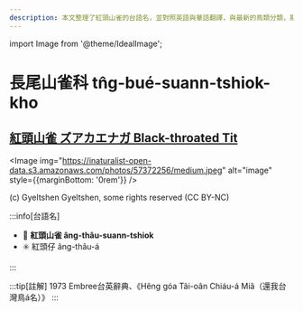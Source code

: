 ```yaml
---
description: 本文整理了紅頭山雀的台語名，並對照英語與華語翻譯，與最新的鳥類分類，期待能夠供未來的台語鳥類圖鑑當作參考
---
```


import Image from '@theme/IdealImage';

# 長尾山雀科 tn̂g-bué-suann-tshiok-kho

## [紅頭山雀 ズアカエナガ Black-throated Tit](https://ebird.org/species/blttit2)

<Image img="https://inaturalist-open-data.s3.amazonaws.com/photos/57372256/medium.jpeg" alt="image" style={{marginBottom: '0rem'}} />

<div className="image-caption">
(c) Gyeltshen Gyeltshen, some rights reserved (CC BY-NC)
</div>

:::info[台語名]

- 🎯 **紅頭山雀 âng-thâu-suann-tshiok**
- ✳️ 紅頭仔 âng-thâu-á

:::

:::tip[註解]
1973 Embree台英辭典、《Hêng góa Tâi-oân Chiáu-á Miâ（還我台灣鳥á名）》
:::
